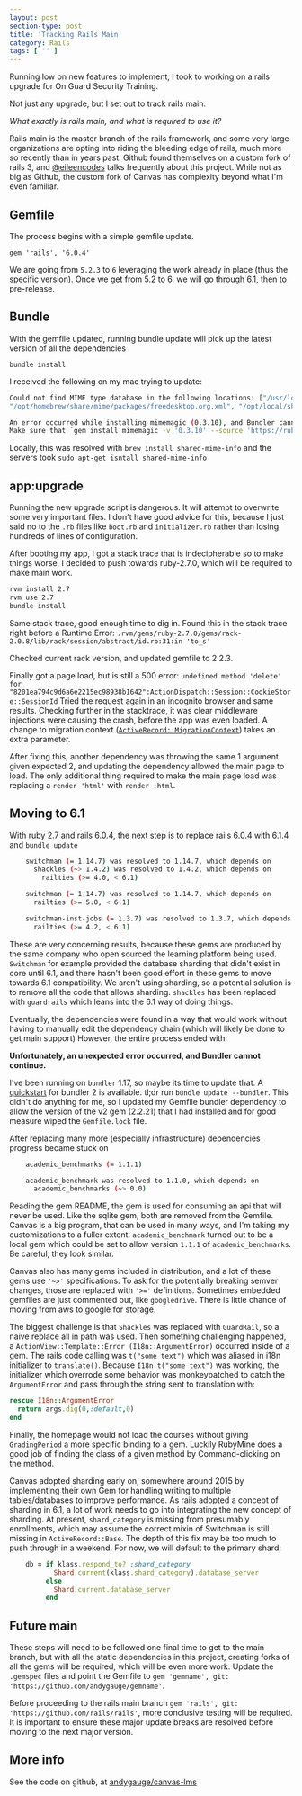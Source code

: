 ```yaml
---
layout: post
section-type: post
title: 'Tracking Rails Main'
category: Rails
tags: [ '' ]
---
```


Running low on new features to implement, I took to
working on a rails upgrade for On Guard Security Training.

Not just any upgrade, but I set out to track rails main.

_What exactly is rails main, and what is required to
use it?_

Rails main is the master branch of the rails framework,
and some very large organizations are opting into
riding the bleeding edge of rails, much more so recently
than in years past.  Github found themselves on a 
custom fork of rails 3, and [@eileencodes] talks
frequently about this project.  While not as big as
Github, the custom fork of Canvas has complexity 
beyond what I'm even familiar.

## Gemfile
The process begins with a simple gemfile update.  

```
gem 'rails', '6.0.4'
```

We are going from `5.2.3` to `6` leveraging the work
already in place (thus the specific version).  Once
we get from 5.2 to 6, we will go through 6.1, then
to pre-release.

## Bundle
With the gemfile updated, running bundle update
will pick up the latest version of all the dependencies

`bundle install`

I received the following on my mac trying to update:

```bash
Could not find MIME type database in the following locations: ["/usr/local/share/mime/packages/freedesktop.org.xml",
"/opt/homebrew/share/mime/packages/freedesktop.org.xml", "/opt/local/share/mime/packages/freedesktop.org.xml", "/usr/share/mime/packages/freedesktop.org.xml"]

An error occurred while installing mimemagic (0.3.10), and Bundler cannot continue.
Make sure that `gem install mimemagic -v '0.3.10' --source 'https://rubygems.org/'` succeeds before bundling.
```

Locally, this was resolved with `brew install shared-mime-info`
and the servers took `sudo apt-get isntall shared-mime-info`

## app:upgrade
Running the new upgrade script is dangerous.  It will
attempt to overwrite some very important files.  I don't
have good advice for this, because I just said no to
the `.rb` files like `boot.rb` and `initializer.rb` rather
than losing hundreds of lines of configuration.

After booting my app, I got a stack trace that is indecipherable
so to make things worse, I decided to push towards ruby-2.7.0,
which will be required to make main work. 

```bash
rvm install 2.7
rvm use 2.7
bundle install
```

Same stack trace, good enough time to dig in.  Found this
in the stack trace right before a Runtime Error:
`.rvm/gems/ruby-2.7.0/gems/rack-2.0.8/lib/rack/session/abstract/id.rb:31:in 'to_s'`

Checked current rack version, and updated gemfile to 2.2.3. 

Finally got a page load, but is still a 500 error:
`undefined method 'delete' for "8201ea794c9d6a6e2215ec98938b1642":ActionDispatch::Session::CookieStore::SessionId`
Tried the request again in an incognito browser and
same results.  Checking further in the stacktrace,
it was clear middleware injections were causing
the crash, before the app was even loaded.  A change
to migration context ([`ActiveRecord::MigrationContext`])
takes an extra parameter.

After fixing this, another dependency was throwing
the same 1 argument given expected 2, and updating
the dependency allowed the main page to load.  The only
additional thing required to make the main page load
was replacing a `render 'html'` with `render :html`.

## Moving to 6.1

With ruby 2.7 and rails 6.0.4, the next step is to
replace rails 6.0.4 with 6.1.4 and `bundle update`

```bash
    switchman (= 1.14.7) was resolved to 1.14.7, which depends on
      shackles (~> 1.4.2) was resolved to 1.4.2, which depends on
        railties (>= 4.0, < 6.1)

    switchman (= 1.14.7) was resolved to 1.14.7, which depends on
      railties (>= 5.0, < 6.1)

    switchman-inst-jobs (= 1.3.7) was resolved to 1.3.7, which depends on
      railties (>= 4.2, < 6.1)
```

These are very concerning results, because these gems
are produced by the same company who open sourced
the learning platform being used.  `Switchman` for example
provided the database sharding that didn't exist in 
core until 6.1, and there hasn't been good effort in these
gems to move towards 6.1 compatibility.  We aren't using
sharding, so a potential solution is to remove all the
code that allows sharding.  `shackles` has been replaced with
`guardrails` which leans into the 6.1 way of doing things.  

Eventually, the dependencies were found in a way that
would work without having to manually edit the dependency
chain (which will likely be done to get main support)
However, the entire process ended with:

__Unfortunately, an unexpected error occurred, and Bundler cannot continue.__

I've been running on `bundler` 1.17, so maybe its time to
update that.  A [quickstart] for bundler 2 is available.
tl;dr run `bundle update --bundler`.  This didn't do
anything for me, so I updated my Gemfile bundler dependency
to allow the version of the v2 gem (2.2.21) that I had installed
and for good measure wiped the `Gemfile.lock` file.

After replacing many more (especially infrastructure) dependencies
progress became stuck on 
```bash
    academic_benchmarks (= 1.1.1)

    academic_benchmark was resolved to 1.1.0, which depends on
      academic_benchmarks (~> 0.0)
```

Reading the gem README, the gem is used for consuming an
api that will never be used.  Like the sqlite gem, both
are removed from the Gemfile.  Canvas is a big program,
that can be used in many ways, and I'm taking my customizations
to a fuller extent.  `academic_benchmark` turned out to
be a local gem which could be set to allow version `1.1.1` 
of `academic_benchmarks`.  Be careful, they look similar.

Canvas also has many gems included in distribution, and
a lot of these gems use `'~>'` specifications.  To ask
for the potentially breaking semver changes, those are 
replaced with `'>='` definitions.  Sometimes embedded
gemfiles are just commented out, like `googledrive`. There
is little chance of moving from aws to google for storage.

The biggest challenge is that `Shackles` was replaced
with `GuardRail`, so a naive replace all in path was
used.  Then something challenging happened, a 
`ActionView::Template::Error (I18n::ArgumentError)`
occurred inside of a gem. The rails code calling was
`t("some text")` which was aliased in i18n initializer
to `translate()`.  Because `I18n.t("some text")` was
working, the initializer which overrode some behavior
was monkeypatched to catch the `ArgumentError` and
pass through the string sent to translation with:

```ruby
rescue I18n::ArgumentError
  return args.dig(0,:default,0)
end
```

Finally, the homepage would not load the courses 
without giving `GradingPeriod` a more specific binding
to a gem. Luckily RubyMine does a good job
of finding the class of a given method by Command-clicking
on the method.

Canvas adopted sharding early on, somewhere around 2015
by implementing their own Gem for handling writing
to multiple tables/databases to improve performance.
As rails adopted a concept of sharding in 6.1, a lot
of work needs to go into integrating the new concept
of sharding.  At present, `shard_category` is missing
from presumably enrollments, which may assume the 
correct mixin of Switchman is still missing in 
`ActiveRecord::Base`.  The depth of this fix may be
too much to push through in a weekend.  For now,
we will default to the primary shard:

```ruby
    db = if klass.respond_to? :shard_category
           Shard.current(klass.shard_category).database_server
         else
           Shard.current.database_server
         end
```
## Future main
These steps will need to be followed one final time to get
to the main branch, but with all the static dependencies
in this project, creating forks of all the gems will be 
required, which will be even more work.  Update the
`.gemspec` files and point the Gemfile to `gem 'gemname',
git: 'https://github.com/andygauge/gemname'`.

Before proceeding to the rails main branch `gem 'rails',
git: 'https://github.com/rails/rails'`, more conclusive
testing will be required.  It is important to ensure these
major update breaks are resolved before moving to the
next major version.

## More info
See the code on github, at [andygauge/canvas-lms]

[@eileencodes]: https://eileencodes.com/
[`ActiveRecord::MigrationContext`]: https://www.rubydoc.info/gems/activerecord/ActiveRecord/MigrationContext#initialize-instance_method
[quickstart]: https://bundler.io/guides/bundler_2_upgrade.html
[andygauge/canvas-lms]: https://github.com/AndyGauge/canvas-lms/pull/11